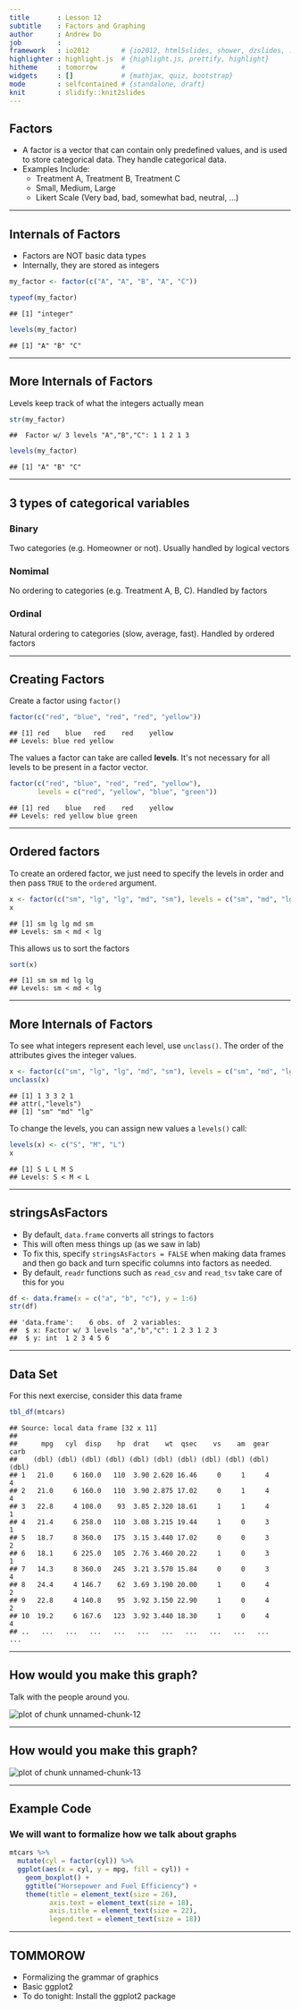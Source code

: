 ```yaml
---
title       : Lesson 12
subtitle    : Factors and Graphing
author      : Andrew Do
job         : 
framework   : io2012        # {io2012, html5slides, shower, dzslides, ...}
highlighter : highlight.js  # {highlight.js, prettify, highlight}
hitheme     : tomorrow      # 
widgets     : []            # {mathjax, quiz, bootstrap}
mode        : selfcontained # {standalone, draft}
knit        : slidify::knit2slides
---
```




## Factors

* A factor is a vector that can contain only predefined values, and is used to store categorical data.  They handle categorical data.
* Examples Include:
  - Treatment A, Treatment B, Treatment C
  - Small, Medium, Large
  - Likert Scale (Very bad, bad, somewhat bad, neutral, ...)

---

## Internals of Factors

* Factors are NOT basic data types
* Internally, they are stored as integers


```r
my_factor <- factor(c("A", "A", "B", "A", "C"))

typeof(my_factor)
```

```
## [1] "integer"
```

```r
levels(my_factor)
```

```
## [1] "A" "B" "C"
```

---

## More Internals of Factors

Levels keep track of what the integers actually mean


```r
str(my_factor)
```

```
##  Factor w/ 3 levels "A","B","C": 1 1 2 1 3
```

```r
levels(my_factor)
```

```
## [1] "A" "B" "C"
```

---

## 3 types of categorical variables

### Binary
Two categories (e.g. Homeowner or not).  Usually handled by logical vectors

### Nomimal
No ordering to categories (e.g. Treatment A, B, C).  Handled by factors

### Ordinal
Natural ordering to categories (slow, average, fast).  Handled by ordered factors

---

## Creating Factors

Create a factor using `factor()`

```r
factor(c("red", "blue", "red", "red", "yellow"))
```

```
## [1] red    blue   red    red    yellow
## Levels: blue red yellow
```

The values a factor can take are called __levels__.  It's not necessary for all levels to be present in a factor vector.

```r
factor(c("red", "blue", "red", "red", "yellow"), 
       levels = c("red", "yellow", "blue", "green"))
```

```
## [1] red    blue   red    red    yellow
## Levels: red yellow blue green
```

---

## Ordered factors

To create an ordered factor, we just need to specify the levels in order and then pass `TRUE` to the `ordered` argument.


```r
x <- factor(c("sm", "lg", "lg", "md", "sm"), levels = c("sm", "md", "lg"), ordered = TRUE)
x 
```

```
## [1] sm lg lg md sm
## Levels: sm < md < lg
```

This allows us to sort the factors

```r
sort(x)
```

```
## [1] sm sm md lg lg
## Levels: sm < md < lg
```

---

## More Internals of Factors

To see what integers represent each level, use `unclass()`.  The order of the attributes gives the integer values.

```r
x <- factor(c("sm", "lg", "lg", "md", "sm"), levels = c("sm", "md", "lg"), ordered = TRUE)
unclass(x)
```

```
## [1] 1 3 3 2 1
## attr(,"levels")
## [1] "sm" "md" "lg"
```

To change the levels, you can assign new values a `levels()` call:

```r
levels(x) <- c("S", "M", "L")
x
```

```
## [1] S L L M S
## Levels: S < M < L
```

---

## stringsAsFactors

* By default, `data.frame` converts all strings to factors
* This will often mess things up (as we saw in lab)
* To fix this, specify `stringsAsFactors = FALSE` when making data frames and then go back and turn specific columns into factors as needed.
* By default, `readr` functions such as `read_csv` and `read_tsv` take care of this for you


```r
df <- data.frame(x = c("a", "b", "c"), y = 1:6)
str(df)
```

```
## 'data.frame':	6 obs. of  2 variables:
##  $ x: Factor w/ 3 levels "a","b","c": 1 2 3 1 2 3
##  $ y: int  1 2 3 4 5 6
```

---

## Data Set

For this next exercise, consider this data frame

```r
tbl_df(mtcars)
```

```
## Source: local data frame [32 x 11]
## 
##      mpg   cyl  disp    hp  drat    wt  qsec    vs    am  gear  carb
##    (dbl) (dbl) (dbl) (dbl) (dbl) (dbl) (dbl) (dbl) (dbl) (dbl) (dbl)
## 1   21.0     6 160.0   110  3.90 2.620 16.46     0     1     4     4
## 2   21.0     6 160.0   110  3.90 2.875 17.02     0     1     4     4
## 3   22.8     4 108.0    93  3.85 2.320 18.61     1     1     4     1
## 4   21.4     6 258.0   110  3.08 3.215 19.44     1     0     3     1
## 5   18.7     8 360.0   175  3.15 3.440 17.02     0     0     3     2
## 6   18.1     6 225.0   105  2.76 3.460 20.22     1     0     3     1
## 7   14.3     8 360.0   245  3.21 3.570 15.84     0     0     3     4
## 8   24.4     4 146.7    62  3.69 3.190 20.00     1     0     4     2
## 9   22.8     4 140.8    95  3.92 3.150 22.90     1     0     4     2
## 10  19.2     6 167.6   123  3.92 3.440 18.30     1     0     4     4
## ..   ...   ...   ...   ...   ...   ...   ...   ...   ...   ...   ...
```

---

## How would you make this graph?
Talk with the people around you.

![plot of chunk unnamed-chunk-12](figure/unnamed-chunk-12-1.png)

---

## How would you make this graph?

![plot of chunk unnamed-chunk-13](figure/unnamed-chunk-13-1.png)

---

## Example Code

### We will want to formalize how we talk about graphs

```r
mtcars %>%
  mutate(cyl = factor(cyl)) %>%
  ggplot(aes(x = cyl, y = mpg, fill = cyl)) +
    geom_boxplot() +
    ggtitle("Horsepower and Fuel Efficiency") +
    theme(title = element_text(size = 26),
          axis.text = element_text(size = 18),
          axis.title = element_text(size = 22),
          legend.text = element_text(size = 18))
```

---

## TOMMOROW

* Formalizing the grammar of graphics
* Basic ggplot2
* To do tonight: Install the ggplot2 package
